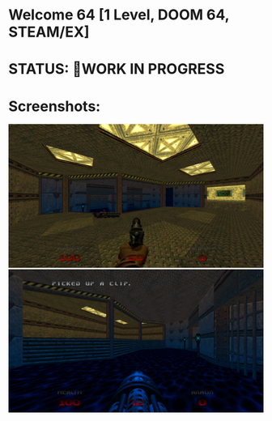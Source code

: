 # Welcome 64 [1 Level, DOOM 64, STEAM/EX]

# STATUS: 🏁WORK IN PROGRESS

# Screenshots:
![Screen1](./screens/1.jpg)
![Screen2](./screens/2.jpg)
